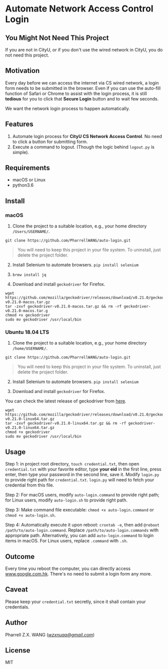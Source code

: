 # Automate Network Access Control Login

## You Might Not Need This Project

If you are not in CityU, or if you don't use the wired network in CityU, 
you do not need this project.

## Motivation

Every day before we can access the internet via CS wired network, a login form needs to be submitted in the browser. 
Even if you can use the auto-fill function of Safari or Chrome to assist with the login process, 
it is still **tedious** for you to click that **Secure Login** button and to wait few seconds.

We want the network login process to happen automatically.

## Features

1. Automate login process for **CityU CS Network Access Control**. No need to click a button for submitting form.
2. Execute a command to logout. (Though the logic behind ``logout.py`` is simple).

## Requirements

* macOS or Linux
* python3.6

## Install

### macOS
1. Clone the project to a suitable location, e.g., your home directory ``/Users/USERNAME/``. 
```
git clone https://github.com/PharrellWANG/auto-login.git
```
> You will need to keep this project in your file system. To uninstall, just delete the project folder.

2. Install Selenium to automate browsers. ``pip install selenium``

3. ``brew install jq``

4. Download and install ``geckodriver`` for Firefox. 

```
wget https://github.com/mozilla/geckodriver/releases/download/v0.21.0/geckodriver-v0.21.0-macos.tar.gz
tar -zxvf geckodriver-v0.21.0-macos.tar.gz && rm -rf geckodriver-v0.21.0-macos.tar.g
chmod +x geckodriver
sudo mv geckodriver /usr/local/bin
```
### Ubuntu 18.04 LTS
1. Clone the project to a suitable location, e.g., your home directory ``/home/USERNAME/``.
```
git clone https://github.com/PharrellWANG/auto-login.git
```
> You will need to keep this project in your file system. To uninstall, just delete the project folder.

2. Install Selenium to automate browsers. ``pip install selenium``

3. Download and install ``geckodriver`` for Firefox. 

You can check the latest release of geckodriver from [here](https://github.com/mozilla/geckodriver/releases).

```
wget https://github.com/mozilla/geckodriver/releases/download/v0.21.0/geckodriver-v0.21.0-linux64.tar.gz
tar -zxvf geckodriver-v0.21.0-linux64.tar.gz && rm -rf geckodriver-v0.21.0-linux64.tar.gz
chmod +x geckodriver
sudo mv geckodriver /usr/local/bin
```

## Usage

Step 1: in project root directory, ``touch credential.txt``, then open ``credential.txt`` with your favorite editor, type **your eid** in the first line, press enter, then type your password in the second line, save it. Modify ``login.py`` to provide right path for ``credential.txt``. ``login.py`` will need to fetch your credential from this file.

Step 2: For macOS users, modify ``auto-login.command`` to provide right path; for Linux users, modify ``auto-login.sh`` to provide right path.

Step 3: Make command file executable: ``chmod +x auto-login.command`` or ``chmod +x auto-login.sh``.

Step 4: Automatically execute it upon reboot: ``crontab -e``, then add ``@reboot /path/to/auto-login.command``. Replace ``/path/to/auto-login.commands`` with appropriate path. Alternatively, you can add ``auto-login.command`` to login items in macOS. For Linux users, replace ``.command`` with ``.sh``.

## Outcome
Every time you reboot the computer, you can directly access www.google.com.hk. There's no need to submit a login form any more.

## Caveat
Please keep your ``credential.txt`` secretly, since it shall contain your credentials.

## Author
Pharrell Z.X. WANG (*wzxnuaa@gmail.com*)

## License
MIT
